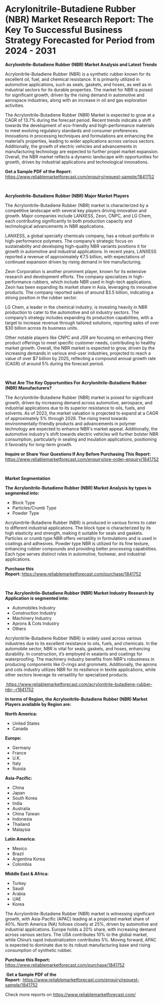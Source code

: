 <p><h1>Acrylonitrile-Butadiene Rubber (NBR) Market Research Report: The Key To Successful Business Strategy Forecasted for Period from 2024 - 2031</h1></p><p><strong>Acrylonitrile-Butadiene Rubber (NBR) Market Analysis and Latest Trends</strong></p>
<p><p>Acrylonitrile-Butadiene Rubber (NBR) is a synthetic rubber known for its excellent oil, fuel, and chemical resistance. It is primarily utilized in automotive applications, such as seals, gaskets, and hoses, as well as in industrial sectors for its durable properties. The market for NBR is poised for significant growth, driven by the rising demand in automotive and aerospace industries, along with an increase in oil and gas exploration activities.</p><p>The Acrylonitrile-Butadiene Rubber (NBR) Market is expected to grow at a CAGR of 13.7% during the forecast period. Recent trends indicate a shift towards the development of eco-friendly and high-performance materials to meet evolving regulatory standards and consumer preferences. Innovations in processing techniques and formulations are enhancing the material’s properties, leading to wider applications across various sectors. Additionally, the growth of electric vehicles and advancements in manufacturing technology are expected to further propel market expansion. Overall, the NBR market reflects a dynamic landscape with opportunities for growth, driven by industrial applications and technological innovations.</p></p>
<p><strong>Get a Sample PDF of the Report:&nbsp;</strong> <a href="https://www.reliablemarketforecast.com/enquiry/request-sample/1841752?utm_campaign=1906&utm_medium=2&utm_source=Github&utm_content=ia&utm_term=31122024&utm_id=acrylonitrile-butadiene-rubber-nbr">https://www.reliablemarketforecast.com/enquiry/request-sample/1841752</a></p>
<p>&nbsp;</p>
<p><strong>Acrylonitrile-Butadiene Rubber (NBR) Major Market Players</strong></p>
<p><p>The Acrylonitrile-Butadiene Rubber (NBR) market is characterized by a competitive landscape with several key players driving innovation and growth. Major companies include LANXESS, Zeon, CNPC, and LG Chem, each contributing significantly to both production capacity and technological advancements in NBR applications.</p><p>LANXESS, a global specialty chemicals company, has a robust portfolio in high-performance polymers. The company’s strategic focus on sustainability and developing high-quality NBR variants positions it for growth in automotive and industrial applications. In recent years, LANXESS reported a revenue of approximately €7.5 billion, with expectations of continued expansion driven by rising demand in tire manufacturing.</p><p>Zeon Corporation is another prominent player, known for its extensive research and development efforts. The company specializes in high-performance rubbers, which include NBR used in high-tech applications. Zeon has been expanding its market share in Asia, leveraging its innovative products. The company reported sales of around $3.5 billion, indicating a strong position in the rubber sector.</p><p>LG Chem, a leader in the chemical industry, is investing heavily in NBR production to cater to the automotive and oil industry sectors. The company’s strategy includes expanding its production capabilities, with a target to increase revenue through tailored solutions, reporting sales of over $30 billion across its business units.</p><p>Other notable players like CNPC and JSR are focusing on enhancing their product offerings to meet specific customer needs, contributing to healthy market growth. Overall, the NBR market is expected to grow, driven by the increasing demands in various end-user industries, projected to reach a value of over $7 billion by 2025, reflecting a compound annual growth rate (CAGR) of around 5% during the forecast period.</p></p>
<p>&nbsp;</p>
<p><strong>What Are The Key Opportunities For Acrylonitrile-Butadiene Rubber (NBR) Manufacturers?</strong></p>
<p><p>The Acrylonitrile-Butadiene Rubber (NBR) market is poised for significant growth, driven by increasing demand across automotive, aerospace, and industrial applications due to its superior resistance to oils, fuels, and solvents. As of 2023, the market valuation is projected to expand at a CAGR of approximately 5% through 2028. The rising trend towards environmentally-friendly products and advancements in polymer technology are expected to enhance NBR's market appeal. Additionally, the automotive industry's shift towards electric vehicles will further bolster NBR consumption, particularly in sealing and insulation applications, positioning it favorably for long-term growth.</p></p>
<p><strong>Inquire or Share Your Questions If Any Before Purchasing This Report:</strong> <a href="https://www.reliablemarketforecast.com/enquiry/pre-order-enquiry/1841752?utm_campaign=1906&utm_medium=2&utm_source=Github&utm_content=ia&utm_term=31122024&utm_id=acrylonitrile-butadiene-rubber-nbr">https://www.reliablemarketforecast.com/enquiry/pre-order-enquiry/1841752</a></p>
<p>&nbsp;</p>
<p><strong>Market Segmentation</strong></p>
<p><strong>The Acrylonitrile-Butadiene Rubber (NBR) Market Analysis by types is segmented into:</strong></p>
<p><ul><li>Block Type</li><li>Particles/Crumb Type</li><li>Powder Type</li></ul></p>
<p><p>Acrylonitrile-Butadiene Rubber (NBR) is produced in various forms to cater to different industrial applications. The block type is characterized by its high elasticity and strength, making it suitable for seals and gaskets. Particles or crumb type NBR offers versatility in formulations and is used in coatings and adhesives. Powder type NBR is utilized for its fine texture, enhancing rubber compounds and providing better processing capabilities. Each type serves distinct roles in automotive, footwear, and industrial applications.</p></p>
<p><strong>Purchase this Report:&nbsp;</strong><a href="https://www.reliablemarketforecast.com/purchase/1841752?utm_campaign=1906&utm_medium=2&utm_source=Github&utm_content=ia&utm_term=31122024&utm_id=acrylonitrile-butadiene-rubber-nbr">https://www.reliablemarketforecast.com/purchase/1841752</a></p>
<p>&nbsp;</p>
<p><strong>The Acrylonitrile-Butadiene Rubber (NBR) Market Industry Research by Application is segmented into:</strong></p>
<p><ul><li>Automobiles Industry</li><li>Construction Industry</li><li>Machinery Industry</li><li>Aprons & Cots Industry</li><li>Others</li></ul></p>
<p><p>Acrylonitrile-Butadiene Rubber (NBR) is widely used across various industries due to its excellent resistance to oils, fuels, and chemicals. In the automobile sector, NBR is vital for seals, gaskets, and hoses, enhancing durability. In construction, it’s employed in sealants and coatings for waterproofing. The machinery industry benefits from NBR's robustness in producing components like O-rings and grommets. Additionally, the aprons and cots industry utilizes NBR for its resilience in textile applications, while other sectors leverage its versatility for specialized products.</p></p>
<p><a href="https://www.reliablemarketforecast.com/acrylonitrile-butadiene-rubber-nbr--r1841752?utm_campaign=1906&utm_medium=2&utm_source=Github&utm_content=ia&utm_term=31122024&utm_id=acrylonitrile-butadiene-rubber-nbr">&nbsp;https://www.reliablemarketforecast.com/acrylonitrile-butadiene-rubber-nbr--r1841752</a></p>
<p><strong>In terms of Region, the Acrylonitrile-Butadiene Rubber (NBR) Market Players available by Region are:</strong></p>
<p>
    <p> <strong> North America: </strong>
        <ul>
            <li>United States</li>
            <li>Canada</li>
        </ul>
        </p> 
    <p> <strong> Europe: </strong>
        <ul>
            <li>Germany</li>
            <li>France</li>
            <li>U.K.</li>
            <li>Italy</li>
            <li>Russia</li>
        </ul>
        </p> 
    <p> <strong> Asia-Pacific: </strong>
        <ul>
            <li>China</li>
            <li>Japan</li>
            <li>South Korea</li>
            <li>India</li>
            <li>Australia</li>
            <li>China Taiwan</li>
            <li>Indonesia</li>
            <li>Thailand</li>
            <li>Malaysia</li>
        </ul>
        </p> 
    <p> <strong> Latin America: </strong>
        <ul>
            <li>Mexico</li>
            <li>Brazil</li>
            <li>Argentina Korea</li>
            <li>Colombia</li>
        </ul>
        </p> 
    <p> <strong> Middle East & Africa: </strong>
        <ul>
            <li>Turkey</li>
            <li>Saudi</li>
            <li>Arabia</li>
            <li>UAE</li>
            <li>Korea</li>
        </ul>
    </p>
    </p>
<p><p>The Acrylonitrile-Butadiene Rubber (NBR) market is witnessing significant growth, with Asia-Pacific (APAC) leading at a projected market share of 40%. North America (NA) follows closely at 25%, driven by automotive and industrial applications. Europe holds a 20% share, with increasing demand across various sectors. The USA contributes 10% to the global market, while China’s rapid industrialization contributes 5%. Moving forward, APAC is expected to dominate due to its robust manufacturing base and rising consumption of synthetic rubber.</p></p>
<p><strong>Purchase this Report: </strong><a href="https://www.reliablemarketforecast.com/purchase/1841752?utm_campaign=1906&utm_medium=2&utm_source=Github&utm_content=ia&utm_term=31122024&utm_id=acrylonitrile-butadiene-rubber-nbr">https://www.reliablemarketforecast.com/purchase/1841752</a></p>
<p>&nbsp;<strong>Get a Sample PDF of the Report:&nbsp;&nbsp;</strong><a href="https://www.reliablemarketforecast.com/enquiry/request-sample/1841752?utm_campaign=1906&utm_medium=2&utm_source=Github&utm_content=ia&utm_term=31122024&utm_id=acrylonitrile-butadiene-rubber-nbr">https://www.reliablemarketforecast.com/enquiry/request-sample/1841752</a></p>
<p><strong></strong></p>
<p>Check more reports on <a href="https://www.reliablemarketforecast.com/?utm_campaign=1906&utm_medium=2&utm_source=Github&utm_content=ia&utm_term=31122024&utm_id=acrylonitrile-butadiene-rubber-nbr">https://www.reliablemarketforecast.com/</a></p>